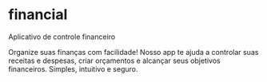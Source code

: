 # financial
Aplicativo de controle financeiro

Organize suas finanças com facilidade! Nosso app te ajuda a controlar suas receitas e despesas, criar orçamentos e alcançar seus objetivos financeiros. Simples, intuitivo e seguro.
